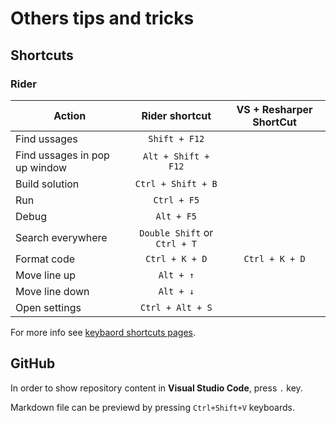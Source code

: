 # Others tips and tricks

## Shortcuts

### Rider

| Action   |      Rider shortcut | VS + Resharper ShortCut |
|----------|:-------------:|:-------------:|
| Find ussages|  `Shift + F12` ||
| Find ussages in pop up window | `Alt + Shift + F12` ||
| Build solution | `Ctrl + Shift + B` ||
| Run | `Ctrl + F5` ||
| Debug | `Alt + F5` ||
| Search everywhere | `Double Shift` or `Ctrl + T` ||
| Format code | `Ctrl + K + D` | `Ctrl + K + D` |
| Move line up | `Alt + ↑` ||
| Move line down | `Alt + ↓` ||
| Open settings | `Ctrl + Alt + S` ||


For more info see [keybaord shortcuts pages](https://www.jetbrains.com/help/rider/mastering_keyboard_shortcuts.html).
## GitHub

In order to show repository content in **Visual Studio Code**, press `.` key.

Markdown file can be previewd by pressing `Ctrl+Shift+V` keyboards.
